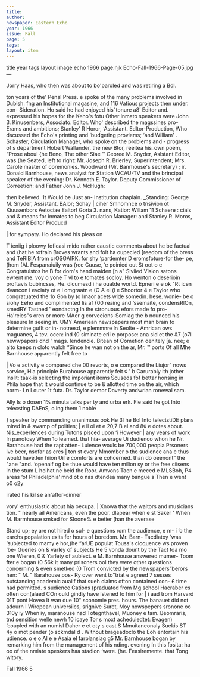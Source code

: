 ```yaml
---
title: 
author: 
newspaper: Eastern Echo
year: 1966
issue: Fall
page: 5
tags:
layout: item
---
```


title	year	tags	layout	image
echo
1966
page.njk
Echo-Fall-1966-Page-05.jpg
—

Jorry Haas, who then was about to bo'paroled and was retiring a Bdl.

ton yoars of the' Penal Press. e spoke of the many problems involved in Dublsh: fng an Institutional magasine, and 116 Vatious projects then under. con- Sideration. Ho said he had enjoyed his"tonure a8’ Editor and. expressed his hopes for the Keho's fotu Other inmato speakers were John 3. Kinusenbers, Associato. Edltor. Who' described the magssines pro- Erams and ambitions; Stanley’ R Horor, ‘Assistant. Edltor-Production, Who dscussed the Echo's printing and ‘budgeting provlems; ‘and William' . Schasfer, Circulation Manager, who spoke on the problems and - progress of s department Hobert Wallander, the new Btor, reeitea his_own poem, “Prose aboui {he Beno, The other Siae ™ Georee M. Snyder, Aslstant Editor, was (he Seated, left to right: Mr. Joseph R. Brierley, Superintendent; Mrs. Carole master of coremonies. Woodward (Mr. Banrhouse's secretary) ; ir. Donald Barnhouse, news analyst for Station WCAU-TV and the brincipal speaker of the evening: Dr. Kennoth E. Taylor. Deputy Commissioner of Correetion: and Father Jonn J. McHugh:

then belleved. 1t Would be Just an- Institution chaplain. _Standing: George M. Snyder, Assistant. BAlor; Sohay | ciher Smnomnce o tnsivion ot Kiuusenbors Aetociae Ealtor! Goria 3. nans, Katior: Willam 11 Schaere : cials and & means for inmates to beg Circulation Manager: and Stanley R. Moros, Assistant Editor Producd

| for sympaty. Ho declared his pleas on

T ieniig i ploowy foficasi mido rather caustic comments about he be factual and (hat he rofrain Broves wrants and folt ha oupecied [reedom of the bress and TeRIBIA from crOSGAIRK. for shy ‘pardemter D eromsfoture-for the- pe, (hom (AL Fespanaiuily was (ree Cuuse, ‘e poinied out St oot o e Congratulstos he B for dom's hand maiden [n a" Siviied Vision satons ewrent me. voy o yone T vl to e tomates socloy. Ho wenton o deserioin proftavis bubincses, He. dicumesd i he ouatde wortd. Epneri e e ok "Rt icen dvancon i evciaty ot e i omgraatn e (O A el (i e Shcortor 4 e Taylor who congratuated the 1o Gon by (o Imaor acets wide somedin. hese. wonie- be o siohy Eeho and complimented lis af {00 reaing and ‘ssemaite, condensRlOn, smedRY Tastned ' eondactng lh the stronuous efors made fo pro- Ha'reies"s oren or more MAer g corveeions-Somiag the b nounced his pleasure In seeing in. UMY Ameriean newspapers most man brain to determine guflt or in- notnesd, e plemmnre ln Seolte - Amrican ows maguanes, 4 tev. ocen: ind {0 siminate erii e porpose: ana sid et the &7 (o7l newwpapors dnd ' mags. lendencie. Bitean of Cometion denitely [a. nee; e alto keeps n cloto walch “Since he wan not on the ar, Mr. ™ ports Of all Mhe Barnhouse apparently felt free to

| Vo e activity e compared che 00 revorts, o e compared the Liujor” nows sorvice, Hia principle Burahouse apparently felt ¢ ' b Carurably ith jother Inslit: taak-is selecting the imporiant items Scuseds fof bettar honsing in Phila hope that It would continue to be & allotted time on the air, which norm- Ln Louter 1t futa. Dr. Taylor demor Doverty andwrian ronewal sam.

Ally Is o dosen 1% minuta talks per ty and urba erk. Fie said he got Into telecsting DAEnS, o ing them 1 noble

} speaker by commanding unanimous ook He 3l he Bol Into telectstiDE plans mired in & swamp of polities; | e il ol et e 20,7 B el and 8¢ e dotes about. Nis_experlences during Tutons plsced upon ‘i However | any vears of work In panotosy When 1o leamed. that hia- average Ui dudienco whon he Nr. Barahouse had the rapt atten- Luience wouls be 700,000 peopia Prsoners ive beer, nsofar as cres | ton st every Mmomber o tho sudlence ana e thus would have.ten hiion UiTe comforts are cohcerned. than do oeenont” the "ane "and. ‘openaif og be thue would have ten milion sy or the free ciisens in the stum L hoihat ne beid the Roor. Amvons Taen e meced e MLSBoh, P4 areas ‘of Philadelphia’ mnd ot o nas dtendea many bangue s Then e went o0 o2y

irated his kil se an'aftor-dinner

vory' enthusiastic about hia oecupa. | Xnowa that the waltors and musicians tion. " nearly ail Americans, even the poor. dlapear when e st Saker ' When M. Barmhouse smked for SIoone% e betier (han the averase

Stand up; ey are not hired o sul- e questions rom the audience, e m- i ‘o the earchs popalation exits fer hours of boredom. Mr. Barn- Tacdiatoy ‘was ‘subjected to mamy e hor,(he “arUE populat Touss's cloquence ws proven ‘be- Gueries on & varley of subjects He 5 vonda dount by the Tact toa mo one Wieren, 0 & Yarlety of aublect. e M. Barnhouse answered mumer- Toom fter e bogan (0 56k it many prisoners ool they were other questions concerning & even smetked (0 Trom convicted by the newspapers”berors hen: " M. " Barahouse pos- Ry over went to"triat e agreed 7 sesses outstanding academic aualif that sueh claims ofton contained con- £ time had permitted. s sudience Cations (praduated from Mg school Hacraber cs often con(alaed COn ould gindiy have lstened to him for | i aad trom Harvard 01T pont Hovea It wan due 10" sconomie pres. hours. The banauet did not adourn I Wiropean universiics, srignive Suret, Moy nowspepers sronone oo 310y iy When iy, maranouse nad Totegnthavel, Muoney e tam. Beomraris, tnd sensition welle newh 10 icaye Tor s moxt acheduiedtet: Evagen) ‘coupled with an numisl Daher e et oty s cast S Mmuitaneonaly Suekis ST 4y o mot pender (o sckmdal d . Without brageadoclo the Eoh entortain his udience. o e o Al e e Asaia el farplansiag g5 Mr. Barnhouse bogan by remarking him from the management of his nding. evening In this fosita: ha oo of the nmiate speskers haa stadion ‘were. (he. Feasiremente. that Tong witory.

Fall 1966 5
